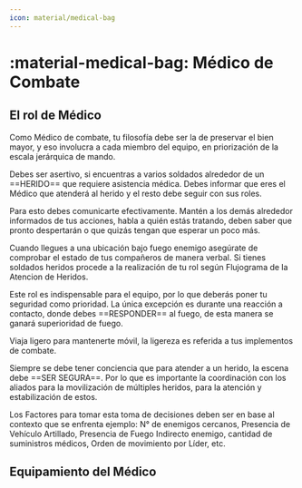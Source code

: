 ```yaml
---
icon: material/medical-bag
---
```


#  :material-medical-bag: Médico de Combate

## El rol de Médico

Como Médico de combate, tu filosofía debe ser la de preservar el bien mayor,
y eso involucra a cada miembro del equipo, en priorización de la escala
jerárquica de mando.

Debes ser asertivo, si encuentras a varios soldados alrededor de un ==HERIDO==
que requiere asistencia médica. Debes informar que eres el Médico que
atenderá al herido y el resto debe seguir con sus roles.

Para esto debes comunicarte efectivamente. Mantén a los demás alrededor
informados de tus acciones, habla a quién estás tratando, deben saber que
pronto despertarán o que quizás tengan que esperar un poco más.

Cuando llegues a una ubicación bajo fuego enemigo asegúrate de comprobar
el estado de tus compañeros de manera verbal. Si tienes soldados heridos
procede a la realización de tu rol según Flujograma de la Atencion de
Heridos.

Este rol es indispensable para el equipo, por lo que deberás poner tu
seguridad como prioridad. La única excepción es durante una reacción a
contacto, donde debes ==RESPONDER== al fuego, de esta manera se ganará
superioridad de fuego.

Viaja ligero para mantenerte móvil, la ligereza es referida a tus implementos
de combate.

Siempre se debe tener conciencia que para atender a un herido, la escena
debe ==SER SEGURA==. Por lo que es importante la coordinación con los aliados
para la movilización de múltiples heridos, para la atención y estabilización de
estos.

Los Factores para tomar esta toma de decisiones deben ser en base al
contexto que se enfrenta ejemplo: N° de enemigos cercanos, Presencia de
Vehículo Artillado, Presencia de Fuego Indirecto enemigo, cantidad de
suministros médicos, Orden de movimiento por Líder, etc.

## Equipamiento del Médico

